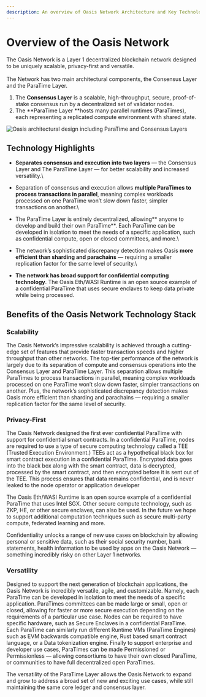 ```yaml
---
description: An overview of Oasis Network Architecture and Key Technological Benefits
---
```


# Overview of the Oasis Network

The Oasis Network is a Layer 1 decentralized blockchain network designed to be uniquely scalable, privacy-first and versatile. \
\
The Network has two main architectural components, the Consensus Layer and the ParaTime Layer.

1. The **Consensus Layer** is a scalable, high-throughput, secure, proof-of-stake consensus run by a decentralized set of validator nodes.
2. The **ParaTime Layer **hosts many parallel runtimes (ParaTimes), each representing a replicated compute environment with shared state.

![Oasis architectural design including ParaTime and Consensus Layers](https://lh4.googleusercontent.com/xGCkDb7ZW8EGOTrO7BDgKm9VRM03nTvkwwAJV-w2r8j67gICC7UIBbk0wARSccSVhAmQ25rhpwNLQCgNh7cl5OGkwSR\_TFHt9J9jZZdM7fnzuJZOAzHuTKHJ3ajUAOVuzcRUYFkh)

## Technology Highlights

* **Separates consensus and execution into two layers** — the Consensus Layer and The ParaTime Layer — for better scalability and increased versatility.\

* Separation of consensus and execution allows **multiple ParaTimes to process transactions in parallel**, meaning complex workloads processed on one ParaTime won’t slow down faster, simpler transactions on another.\

* The ParaTime Layer is entirely decentralized, allowing** anyone to develop and build their own ParaTime**. Each ParaTime can be developed in isolation to meet the needs of a specific application, such as confidential compute, open or closed committees, and more.\

* The network’s sophisticated discrepancy detection makes Oasis **more efficient than sharding and parachains** — requiring a smaller replication factor for the same level of security.\

* **The network has broad support for confidential computing technology**. The Oasis Eth/WASI Runtime is an open source example of a confidential ParaTime that uses secure enclaves to keep data private while being processed.&#x20;

## Benefits of the Oasis Network Technology Stack

### Scalability

The Oasis Network’s impressive scalability is achieved through a cutting-edge set of features that provide faster transaction speeds and higher throughput than other networks. The top-tier performance of the network is largely due to its separation of compute and consensus operations into the Consensus Layer and ParaTime Layer. This separation allows multiple ParaTimes to process transactions in parallel, meaning complex workloads processed on one ParaTime won’t slow down faster, simpler transactions on another. Plus, the network’s sophisticated discrepancy detection makes Oasis more efficient than sharding and parachains — requiring a smaller replication factor for the same level of security.

### Privacy-First

The Oasis Network designed the first ever confidential ParaTime with support for confidential smart contracts. In a confidential ParaTime, nodes are required to use a type of secure computing technology called a TEE (Trusted Execution Environment.) TEEs act as a hypothetical black box for smart contract execution in a confidential ParaTime. Encrypted data goes into the black box along with the smart contract, data is decrypted, processed by the smart contract, and then encrypted before it is sent out of the TEE. This process ensures that data remains confidential, and is never leaked to the node operator or application developer

The Oasis Eth/WASI Runtime is an open source example of a confidential ParaTime that uses Intel SGX. Other secure compute technology, such as ZKP, HE, or other secure enclaves, can also be used. In the future we hope to support additional computation techniques such as secure multi-party compute, federated learning and more.&#x20;

Confidentiality unlocks a range of new use cases on blockchain by allowing personal or sensitive data, such as their social security number, bank statements, health information to be used by apps on the Oasis Network — something incredibly risky on other Layer 1 networks.&#x20;

### Versatility

Designed to support the next generation of blockchain applications, the Oasis Network is incredibly versatile, agile, and customizable. Namely, each ParaTime can be developed in isolation to meet the needs of a specific application. ParaTimes committees can be made large or small, open or closed, allowing for faster or more secure execution depending on the requirements of a particular use case. Nodes can be required to have specific hardware, such as Secure Enclaves in a confidential ParaTime. Each ParaTime can similarly run different Runtime VMs (ParaTime Engines) such as EVM backwards compatible engine, Rust based smart contract language, or a Data tokenization engine. Finally to support enterprise and developer use cases, ParaTimes can be made Permissioned or Permissionless — allowing consortiums to have their own closed ParaTime, or communities to have full decentralized open ParaTimes.

The versatility of the ParaTime Layer allows the Oasis Network to expand and grow to address a broad set of new and exciting use cases, while still maintaining the same core ledger and consensus layer.
